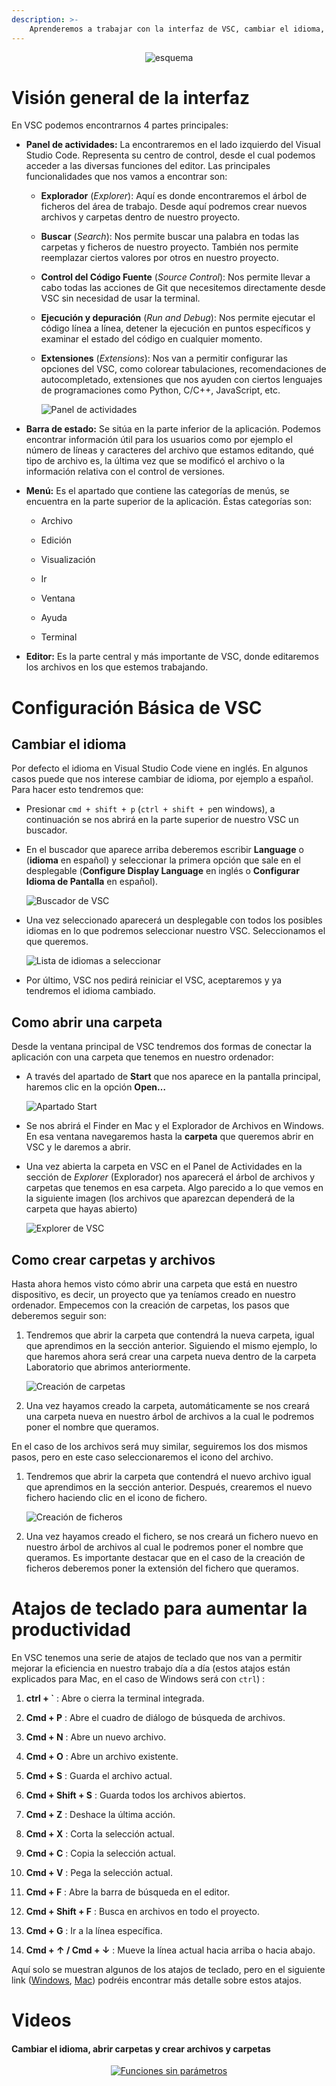 ```yaml
---
description: >-
    Aprenderemos a trabajar con la interfaz de VSC, cambiar el idioma, abrir carpetas, crear archivos y carpetas, y usar atajos de teclado para aumentar la productividad.
---
```


<div style="text-align: center;">
  <img src="https://github.com/Hack-io-Data/Imagenes/blob/main/01-LogosHackio/logo_celeste@4x.png?raw=true" alt="esquema" />
</div>



# Visión general de la interfaz

En VSC podemos encontrarnos 4 partes principales: 

- **Panel de actividades:** La encontraremos en el lado izquierdo del Visual Studio Code. Representa su centro de control, desde el cual podemos acceder a las diversas funciones del editor. Las principales funcionalidades que nos vamos a encontrar son:

    - **Explorador** (*Explorer*): Aquí es donde encontraremos el árbol de ficheros del área de trabajo. Desde aquí podremos crear nuevos archivos y carpetas dentro de nuestro proyecto.

    - **Buscar** (*Search*): Nos permite buscar una palabra en todas las carpetas y ficheros de nuestro proyecto. También nos permite reemplazar ciertos valores por otros en nuestro proyecto.

    - **Control del Código Fuente** (*Source Control*): Nos permite llevar a cabo todas las acciones de Git que necesitemos directamente desde VSC sin necesidad de usar la terminal.

    - **Ejecución y depuración** (*Run and Debug*): Nos permite ejecutar el código línea a línea, detener la ejecución en puntos específicos y examinar el estado del código en cualquier momento.

    - **Extensiones** (*Extensions*): Nos van a permitir configurar las opciones del VSC, como colorear tabulaciones, recomendaciones de autocompletado, extensiones que nos ayuden con ciertos lenguajes de programaciones como Python, C/C++, JavaScript, etc.
  
      ![Panel de actividades](https://github.com/Hack-io-Data/Imagenes/blob/main/04-Prework/VSC/Iconos_VSC.png?raw=true)

- **Barra de estado:** Se sitúa en la parte inferior de la aplicación. Podemos encontrar  información útil para los usuarios como por ejemplo el número de líneas y caracteres del archivo que estamos editando, qué tipo de archivo es, la última vez que se modificó el archivo o la información relativa con el control de versiones.

- **Menú:** Es el apartado que contiene las categorías de menús, se encuentra en la parte superior de la aplicación. Éstas categorías son:

    - Archivo

    - Edición

    - Visualización

    - Ir

    - Ventana

    - Ayuda

    - Terminal

- **Editor:** Es la parte central y más importante de VSC, donde editaremos los archivos en los que estemos trabajando.

# Configuración Básica de VSC

## Cambiar el idioma

Por defecto el idioma en Visual Studio Code viene en inglés. En algunos casos puede que nos interese cambiar de idioma, por ejemplo a español. Para hacer esto tendremos que:

- Presionar `cmd + shift + p` (`ctrl + shift + p`en windows), a continuación se nos abrirá en la parte superior de nuestro VSC un buscador.
  

    
- En el buscador que aparece arriba deberemos escribir **Language** o (**idioma** en español) y seleccionar la primera opción que sale en el desplegable (**Configure Display Language** en inglés o **Configurar Idioma de Pantalla** en español).

  ![Buscador de VSC](https://github.com/Hack-io-Data/Imagenes/blob/main/04-Prework/VSC/cambiar_lenguaje_VSC.png?raw=true)
- Una vez seleccionado aparecerá un desplegable con todos los posibles idiomas en lo que podremos seleccionar nuestro VSC. Seleccionamos el que queremos.

  ![Lista de idiomas a seleccionar](https://github.com/Hack-io-Data/Imagenes/blob/main/04-Prework/VSC/idiomas_VSC.png?raw=true)
- Por último, VSC nos pedirá reiniciar el VSC, aceptaremos y ya tendremos el idioma cambiado.

## Como abrir una carpeta

Desde la ventana principal de VSC tendremos dos formas de conectar la aplicación con una carpeta que tenemos en nuestro ordenador:

- A través del apartado de **Start** que nos aparece en la pantalla principal, haremos clic en la opción **Open…**

  ![Apartado Start](https://github.com/Hack-io-Data/Imagenes/blob/main/04-Prework/VSC/open_folder.png?raw=true)

- Se nos abrirá el Finder en Mac y el Explorador de Archivos en Windows. En esa ventana navegaremos hasta la **carpeta** que queremos abrir en VSC y le daremos a abrir.

- Una vez abierta la carpeta en VSC en el Panel de Actividades en la sección de *Explorer* (Explorador) nos aparecerá el árbol de archivos y carpetas que tenemos en esa carpeta. Algo parecido a lo que vemos en la siguiente imagen (los archivos que aparezcan dependerá de la carpeta que hayas abierto)

  ![Explorer de VSC](https://github.com/Hack-io-Data/Imagenes/blob/main/04-Prework/VSC/abrir_carpeta.png?raw=true)

## Como crear carpetas y archivos

Hasta ahora hemos visto cómo abrir una carpeta que está en nuestro dispositivo, es decir, un proyecto que ya teníamos creado en nuestro ordenador. Empecemos con la creación de carpetas, los pasos que deberemos seguir son:

1. Tendremos que abrir la carpeta que contendrá la nueva carpeta, igual que aprendimos en la sección anterior. Siguiendo el mismo ejemplo, lo que haremos ahora será crear una carpeta nueva dentro de la carpeta Laboratorio que abrimos anteriormente. 

    ![Creación de carpetas](https://github.com/Hack-io-Data/Imagenes/blob/main/04-Prework/VSC/Nombre_carpeta.png?raw=true)

2. Una vez hayamos creado la carpeta, automáticamente se nos creará una carpeta nueva en nuestro árbol de archivos a la cual le podremos poner el nombre que queramos.  

En el caso de los archivos será muy similar, seguiremos los dos mismos pasos, pero en este caso seleccionaremos el icono del archivo. 

1. Tendremos que abrir la carpeta que contendrá el nuevo archivo igual que aprendimos en la sección anterior. Después, crearemos el nuevo fichero haciendo clic en el icono de fichero.

    ![Creación de ficheros](https://github.com/Hack-io-Data/Imagenes/blob/main/04-Prework/VSC/crear_fichero.png?raw=true)

2. Una vez hayamos creado el fichero, se nos creará un fichero nuevo en nuestro árbol de archivos al cual le podremos poner el nombre que queramos. Es importante destacar que en el caso de la creación de ficheros deberemos poner la extensión del fichero que queramos. 

# Atajos de teclado para aumentar la productividad

En VSC tenemos una serie de atajos de teclado que nos van a permitir mejorar la eficiencia en nuestro trabajo día a día (estos atajos están explicados para Mac, en el caso de Windows será con `ctrl`) :

1. **ctrl + `** : Abre o cierra la terminal integrada.

2. **Cmd + P** : Abre el cuadro de diálogo de búsqueda de archivos.

3. **Cmd + N** : Abre un nuevo archivo.

4. **Cmd + O** : Abre un archivo existente.

5. **Cmd + S** : Guarda el archivo actual.

6. **Cmd + Shift + S** : Guarda todos los archivos abiertos.

7. **Cmd + Z** : Deshace la última acción.

8. **Cmd + X** : Corta la selección actual.

9. **Cmd + C** : Copia la selección actual.

10. **Cmd + V** : Pega la selección actual.

11. **Cmd + F** : Abre la barra de búsqueda en el editor.

12. **Cmd + Shift + F** : Busca en archivos en todo el proyecto.

13. **Cmd + G** : Ir a la línea específica.

14. **Cmd + ↑ / Cmd + ↓** : Mueve la línea actual hacia arriba o hacia abajo.

Aquí solo se muestran algunos de los atajos de teclado, pero en el siguiente link ([Windows](https://code.visualstudio.com/shortcuts/keyboard-shortcuts-windows.pdf), [Mac](https://code.visualstudio.com/shortcuts/keyboard-shortcuts-macos.pdf)) podréis encontrar más detalle sobre estos atajos. 

# Videos

#### Cambiar el idioma, abrir carpetas y crear archivos y carpetas

<div align="center">
  <a href="https://vimeo.com/917551112/510e914c94?share=copy">
    <img src="https://github.com/Hack-io-Data/Imagenes/blob/main/01-LogosHackio/Cabecera%20video%20Gitbook%20Hackio.png?raw=true" alt="Funciones sin parámetros" />
  </a>
</div>


